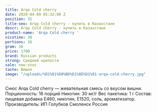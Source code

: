 ```yaml
---
title: Arqa Cold cherry
date: 2020-04-09 05:32:00 Z
position: 31
title-seo: Arqa Cold cherry - купить в Казахстане
descr: Arqa Cold cherry - купить в Казахстане
product-name: 'Arqa Cold cherry '
nicotine: 30
portions: 16
gram: 16
price: 1700
brand: Russian products
strong: Средней крепости
sale: new-snus
taste: Вишня
image: "/uploads/%D1%81%D0%BD%D1%8E%D1%81-arqa-cold-cherry.jpg"
---
```


Снюс Arqa Cold cherry — жевательная смесь со вкусом вишни. Порционность: 16 порций Никотин: 30 мг/г Вес пакетика: 1 г Состав: пищевая добавка E460, никотин, E1520, соль, ароматизатор. Производитель: ИП Голубков Смоленск Россия